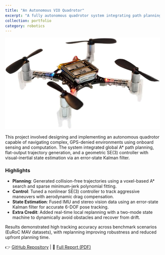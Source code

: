 ```yaml
---
title: "An Autonomous VIO Quadrotor"
excerpt: "A fully autonomous quadrotor system integrating path planning, minimum-jerk trajectory generation, nonlinear control, and visual-inertial state estimation."
collection: portfolio
category: robotics
---
```


 <img src="/images/CrazyFlie20.jpg" alt="Rover 2" class="content-img"/>

This project involved designing and implementing an autonomous quadrotor capable of navigating complex, GPS-denied environments using onboard sensing and computation. The system integrated global A* path planning, flat-output trajectory generation, and a geometric SE(3) controller with visual-inertial state estimation via an error-state Kalman filter.

### Highlights

- **Planning**: Generated collision-free trajectories using a voxel-based A* search and sparse minimum-jerk polynomial fitting.
- **Control**: Tuned a nonlinear SE(3) controller to track aggressive maneuvers with aerodynamic drag compensation.
- **State Estimation**: Fused IMU and stereo vision data using an error-state Kalman filter for accurate 6-DOF pose tracking.
- **Extra Credit**: Added real-time local replanning with a two-mode state machine to dynamically avoid obstacles and recover from drift.

Results demonstrated high tracking accuracy across benchmark scenarios (EuRoC MAV datasets), with replanning improving robustness and reduced upfront planning time.

👉 [GitHub Repository](#) | 📄 [Full Report (PDF)](/files/Project_3_Report.pdf)



